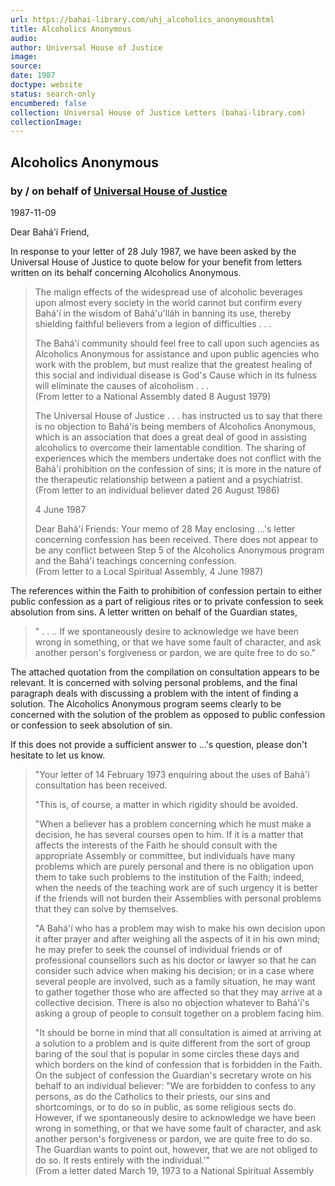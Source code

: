 ```yaml
---
url: https://bahai-library.com/uhj_alcoholics_anonymoushtml
title: Alcoholics Anonymous
audio: 
author: Universal House of Justice
image: 
source: 
date: 1987
doctype: website
status: search-only
encumbered: false
collection: Universal House of Justice Letters (bahai-library.com)
collectionImage: 
---
```



## Alcoholics Anonymous

### by / on behalf of [Universal House of Justice](https://bahai-library.com/author/Universal+House+of+Justice)

1987-11-09


Dear Bahá'í Friend,

In response to your letter of 28 July 1987, we have been asked by the Universal House of Justice to quote below for your benefit from letters written on its behalf concerning Alcoholics Anonymous.

> The malign effects of the widespread use of alcoholic beverages upon almost every society in the world cannot but confirm every Bahá'í in the wisdom of Bahá'u'lláh in banning its use, thereby shielding faithful believers from a legion of difficulties . . .
> 
> The Bahá'í community should feel free to call upon such agencies as Alcoholics Anonymous for assistance and upon public agencies who work with the problem, but must realize that the greatest healing of this social and individual disease is God's Cause which in its fulness will eliminate the causes of alcoholism . . .  
> (From letter to a National Assembly dated 8 August 1979)
> 
> The Universal House of Justice . . . has instructed us to say that there is no objection to Bahá'ís being members of Alcoholics Anonymous, which is an association that does a great deal of good in assisting alcoholics to overcome their lamentable condition. The sharing of experiences which the members undertake does not conflict with the Bahá'í prohibition on the confession of sins; it is more in the nature of the therapeutic relationship between a patient and a psychiatrist.  
> (From letter to an individual believer dated 26 August 1986)
> 
> 4 June 1987  
>   
> Dear Bahá'í Friends: Your memo of 28 May enclosing ...'s letter concerning confession has been received. There does not appear to be any conflict between Step 5 of the Alcoholics Anonymous program and the Bahá'í teachings concerning confession.  
> (From letter to a Local Spiritual Assembly, 4 June 1987)

The references within the Faith to prohibition of confession pertain to either public confession as a part of religious rites or to private confession to seek absolution from sins. A letter written on behalf of the Guardian states,

> " . . .. If we spontaneously desire to acknowledge we have been wrong in something, or that we have some fault of character, and ask another person's forgiveness or pardon, we are quite free to do so."

The attached quotation from the compilation on consultation appears to be relevant. It is concerned with solving personal problems, and the final paragraph deals with discussing a problem with the intent of finding a solution. The Alcoholics Anonymous program seems clearly to be concerned with the solution of the problem as opposed to public confession or confession to seek absolution of sin.

If this does not provide a sufficient answer to ...'s question, please don't hesitate to let us know.  

> "Your letter of 14 February 1973 enquiring about the uses of Bahá'í consultation has been received.
> 
> "This is, of course, a matter in which rigidity should be avoided.
> 
> "When a believer has a problem concerning which he must make a decision, he has several courses open to him. If it is a matter that affects the interests of the Faith he should consult with the appropriate Assembly or committee, but individuals have many problems which are purely personal and there is no obligation upon them to take such problems to the institution of the Faith; indeed, when the needs of the teaching work are of such urgency it is better if the friends will not burden their Assemblies with personal problems that they can solve by themselves.
> 
> "A Bahá'í who has a problem may wish to make his own decision upon it after prayer and after weighing all the aspects of it in his own mind; he may prefer to seek the counsel of individual friends or of professional counsellors such as his doctor or lawyer so that he can consider such advice when making his decision; or in a case where several people are involved, such as a family situation, he may want to gather together those who are affected so that they may arrive at a collective decision. There is also no objection whatever to Bahá'í's asking a group of people to consult together on a problem facing him.
> 
> "It should be borne in mind that all consultation is aimed at arriving at a solution to a problem and is quite different from the sort of group baring of the soul that is popular in some circles these days and which borders on the kind of confession that is forbidden in the Faith. On the subject of confession the Guardian's secretary wrote on his behalf to an individual believer: "We are forbidden to confess to any persons, as do the Catholics to their priests, our sins and shortcomings, or to do so in public, as some religious sects do. However, if we spontaneously desire to acknowledge we have been wrong in something, or that we have some fault of character, and ask another person's forgiveness or pardon, we are quite free to do so. The Guardian wants to point out, however, that we are not obliged to do so. It rests entirely with the individual.'"  
> (From a letter dated March 19, 1973 to a National Spiritual Assembly